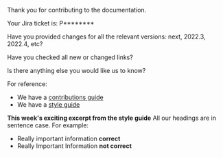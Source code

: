 Thank you for contributing to the documentation.

Your Jira ticket is:
P********

Have you provided changes for all the relevant versions: next, 2022.3, 2022.4, etc?
<!--- Yes / No -->

Have you checked all new or changed links?
<!--- Yes / No -->

Is there anything else you would like us to know?
<!--- Yes / No -->

For reference: 

- We have a [contributions guide](https://www.notion.so/genesisglobal/Contributing-new-documentation-75953fb245f246ff872789035451a0c4) 
- We have a [style guide](https://www.notion.so/genesisglobal/Documentation-style-guide-5b04ec6fe12f4262b90d192effd8059b) 

**This week's exciting excerpt from the style guide**
All our headings are in sentence case. For example:
- Really important information    **correct**
- Really Important Information    **not correct**

